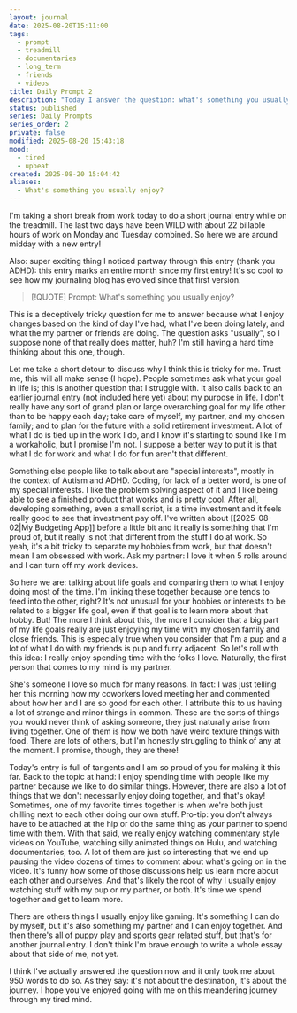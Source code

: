 ```yaml
---
layout: journal
date: 2025-08-20T15:11:00
tags:
  - prompt
  - treadmill
  - documentaries
  - long_term
  - friends
  - videos
title: Daily Prompt 2
description: "Today I answer the question: what's something you usually enjoy?"
status: published
series: Daily Prompts
series_order: 2
private: false
modified: 2025-08-20 15:43:18
mood:
  - tired
  - upbeat
created: 2025-08-20 15:04:42
aliases:
  - What's something you usually enjoy?
---
```

I'm taking a short break from work today to do a short journal entry while on the treadmill.  The last two days have been WILD with about 22 billable hours of work on Monday and Tuesday combined.  So here we are around midday with a new entry!

Also: super exciting thing I noticed partway through this entry (thank you ADHD): this entry marks an entire month since my first entry!  It's so cool to see how my journaling blog has evolved since that first version.

> [!QUOTE] Prompt: What's something you usually enjoy?

This is a deceptively tricky question for me to answer because what I enjoy changes based on the kind of day I've had, what I've been doing lately, and what the my partner or friends are doing.  The question asks "usually", so I suppose none of that really does matter, huh?  I'm still having a hard time thinking about this one, though.

Let me take a short detour to discuss why I think this is tricky for me.  Trust me, this will all make sense (I hope).  People sometimes ask what your goal in life is; this is another question that I struggle with.  It also calls back to an earlier journal entry (not included here yet) about my purpose in life.  I don't really have any sort of grand plan or large overarching goal for my life other than to be happy each day; take care of myself, my partner, and my chosen family; and to plan for the future with a solid retirement investment.  A lot of what I do is tied up in the work I do, and I know it's starting to sound like I'm a workaholic, but I promise I'm not.  I suppose a better way to put it is that what I do for work and what I do for fun aren't that different.

Something else people like to talk about are "special interests", mostly in the context of Autism and ADHD.  Coding, for lack of a better word, is one of my special interests.  I like the problem solving aspect of it and I like being able to see a finished product that works and is pretty cool.  After all, developing something, even a small script, is a time investment and it feels really good to see that investment pay off.  I've written about [[2025-08-02|My Budgeting App]] before a little bit and it really is something that I'm proud of, but it really is not that different from the stuff I do at work.  So yeah, it's a bit tricky to separate my hobbies from work, but that doesn't mean I am obsessed with work.  Ask my partner: I love it when 5 rolls around and I can turn off my work devices.

So here we are: talking about life goals and comparing them to what I enjoy doing most of the time.  I'm linking these together because one tends to feed into the other, right? It's not unusual for your hobbies or interests to be related to a bigger life goal, even if that goal is to learn more about that hobby.  But! The more I think about this, the more I consider that a big part of my life goals really are just enjoying my time with my chosen family and close friends.  This is especially true when you consider that I'm a pup and a lot of what I do with my friends is pup and furry adjacent.  So let's roll with this idea: I really enjoy spending time with the folks I love.  Naturally, the first person that comes to my mind is my partner.

She's someone I love so much for many reasons.  In fact: I was just telling her this morning how my coworkers loved meeting her and commented about how her and I are so good for each other.  I attribute this to us having a lot of strange and minor things in common.  These are the sorts of things you would never think of asking someone, they just naturally arise from living together.  One of them is how we both have weird texture things with food.  There are lots of others, but I'm honestly struggling to think of any at the moment.  I promise, though, they are there!

Today's entry is full of tangents and I am so proud of you for making it this far.  Back to the topic at hand: I enjoy spending time with people like my partner because we like to do similar things.  However, there are also a lot of things that we don't necessarily enjoy doing together, and that's okay!  Sometimes, one of my favorite times together is when we're both just chilling next to each other doing our own stuff.  Pro-tip: you don't always have to be attached at the hip or do the same thing as your partner to spend time with them.  With that said, we really enjoy watching commentary style videos on YouTube, watching silly animated things on Hulu, and watching documentaries, too.  A lot of them are just so interesting that we end up pausing the video dozens of times to comment about what's going on in the video.  It's funny how some of those discussions help us learn more about each other and ourselves.  And that's likely the root of why I usually enjoy watching stuff with my pup or my partner, or both.  It's time we spend together and get to learn more.

There are others things I usually enjoy like gaming.  It's something I can do by myself, but it's also something my partner and I can enjoy together.  And then there's all of puppy play and sports gear related stuff, but that's for another journal entry.  I don't think I'm brave enough to write a whole essay about that side of me, not yet.

I think I've actually answered the question now and it only took me about 950 words to do so.  As they say: it's not about the destination, it's about the journey.  I hope you've enjoyed going with me on this meandering journey through my tired mind.
